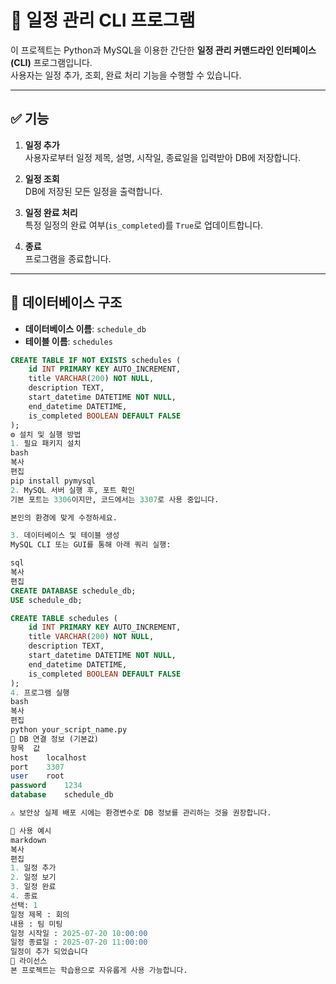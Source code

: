 # 📅 일정 관리 CLI 프로그램

이 프로젝트는 Python과 MySQL을 이용한 간단한 **일정 관리 커맨드라인 인터페이스(CLI)** 프로그램입니다.  
사용자는 일정 추가, 조회, 완료 처리 기능을 수행할 수 있습니다.

---

## ✅ 기능

1. **일정 추가**  
   사용자로부터 일정 제목, 설명, 시작일, 종료일을 입력받아 DB에 저장합니다.

2. **일정 조회**  
   DB에 저장된 모든 일정을 출력합니다.

3. **일정 완료 처리**  
   특정 일정의 완료 여부(`is_completed`)를 `True`로 업데이트합니다.

4. **종료**  
   프로그램을 종료합니다.

---

## 🧱 데이터베이스 구조

- **데이터베이스 이름**: `schedule_db`
- **테이블 이름**: `schedules`

```sql
CREATE TABLE IF NOT EXISTS schedules (
    id INT PRIMARY KEY AUTO_INCREMENT,
    title VARCHAR(200) NOT NULL,
    description TEXT,
    start_datetime DATETIME NOT NULL,
    end_datetime DATETIME,
    is_completed BOOLEAN DEFAULT FALSE
);
⚙️ 설치 및 실행 방법
1. 필요 패키지 설치
bash
복사
편집
pip install pymysql
2. MySQL 서버 실행 후, 포트 확인
기본 포트는 3306이지만, 코드에서는 3307로 사용 중입니다.

본인의 환경에 맞게 수정하세요.

3. 데이터베이스 및 테이블 생성
MySQL CLI 또는 GUI를 통해 아래 쿼리 실행:

sql
복사
편집
CREATE DATABASE schedule_db;
USE schedule_db;

CREATE TABLE schedules (
    id INT PRIMARY KEY AUTO_INCREMENT,
    title VARCHAR(200) NOT NULL,
    description TEXT,
    start_datetime DATETIME NOT NULL,
    end_datetime DATETIME,
    is_completed BOOLEAN DEFAULT FALSE
);
4. 프로그램 실행
bash
복사
편집
python your_script_name.py
🔐 DB 연결 정보 (기본값)
항목	값
host	localhost
port	3307
user	root
password	1234
database	schedule_db

⚠️ 보안상 실제 배포 시에는 환경변수로 DB 정보를 관리하는 것을 권장합니다.

📌 사용 예시
markdown
복사
편집
1. 일정 추가
2. 일정 보기
3. 일정 완료
4. 종료
선택: 1
일정 제목 : 회의
내용 : 팀 미팅
일정 시작일 : 2025-07-20 10:00:00
일정 종료일 : 2025-07-20 11:00:00
일정이 추가 되었습니다
📄 라이선스
본 프로젝트는 학습용으로 자유롭게 사용 가능합니다.
